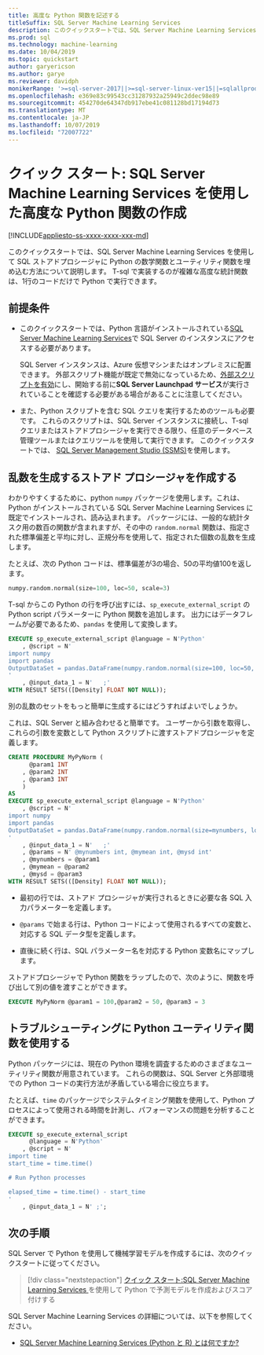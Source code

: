 ```yaml
---
title: 高度な Python 関数を記述する
titleSuffix: SQL Server Machine Learning Services
description: このクイックスタートでは、SQL Server Machine Learning Services を使用した高度な統計計算用の Python 関数を記述する方法について説明します。
ms.prod: sql
ms.technology: machine-learning
ms.date: 10/04/2019
ms.topic: quickstart
author: garyericson
ms.author: garye
ms.reviewer: davidph
monikerRange: '>=sql-server-2017||>=sql-server-linux-ver15||=sqlallproducts-allversions'
ms.openlocfilehash: e369e83c99543cc31287932a25949c2ddec98e89
ms.sourcegitcommit: 454270de64347db917ebe41c081128bd17194d73
ms.translationtype: MT
ms.contentlocale: ja-JP
ms.lasthandoff: 10/07/2019
ms.locfileid: "72007722"
---
```

# <a name="quickstart-write-advanced-python-functions-with-sql-server-machine-learning-services"></a>クイック スタート: SQL Server Machine Learning Services を使用した高度な Python 関数の作成
[!INCLUDE[appliesto-ss-xxxx-xxxx-xxx-md](../../includes/appliesto-ss-xxxx-xxxx-xxx-md.md)]

このクイックスタートでは、SQL Server Machine Learning Services を使用して SQL ストアドプロシージャに Python の数学関数とユーティリティ関数を埋め込む方法について説明します。 T-sql で実装するのが複雑な高度な統計関数は、1行のコードだけで Python で実行できます。

## <a name="prerequisites"></a>前提条件

- このクイックスタートでは、Python 言語がインストールされている[SQL Server Machine Learning Services](../install/sql-machine-learning-services-windows-install.md)で SQL Server のインスタンスにアクセスする必要があります。

  SQL Server インスタンスは、Azure 仮想マシンまたはオンプレミスに配置できます。 外部スクリプト機能が既定で無効になっているため、[外部スクリプトを有効](../install/sql-machine-learning-services-windows-install.md#bkmk_enableFeature)にし、開始する前に**SQL Server Launchpad サービス**が実行されていることを確認する必要がある場合があることに注意してください。

- また、Python スクリプトを含む SQL クエリを実行するためのツールも必要です。 これらのスクリプトは、SQL Server インスタンスに接続し、T-sql クエリまたはストアドプロシージャを実行できる限り、任意のデータベース管理ツールまたはクエリツールを使用して実行できます。 このクイックスタートでは、 [SQL Server Management Studio (SSMS)](https://docs.microsoft.com/sql/ssms/sql-server-management-studio-ssms)を使用します。

## <a name="create-a-stored-procedure-to-generate-random-numbers"></a>乱数を生成するストアド プロシージャを作成する

わかりやすくするために、python `numpy` パッケージを使用します。これは、Python がインストールされている SQL Server Machine Learning Services に既定でインストールされ、読み込まれます。 パッケージには、一般的な統計タスク用の数百の関数が含まれますが、その中の `random.normal` 関数は、指定された標準偏差と平均に対し、正規分布を使用して、指定された個数の乱数を生成します。

たとえば、次の Python コードは、標準偏差が3の場合、50の平均値100を返します。

```Python
numpy.random.normal(size=100, loc=50, scale=3)
```

T-sql からこの Python の行を呼び出すには、`sp_execute_external_script` の Python script パラメーターに Python 関数を追加します。 出力にはデータフレームが必要であるため、`pandas` を使用して変換します。

```sql
EXECUTE sp_execute_external_script @language = N'Python'
    , @script = N'
import numpy
import pandas
OutputDataSet = pandas.DataFrame(numpy.random.normal(size=100, loc=50, scale=3));
'
    , @input_data_1 = N'   ;'
WITH RESULT SETS(([Density] FLOAT NOT NULL));
```

別の乱数のセットをもっと簡単に生成するにはどうすればよいでしょうか。

これは、SQL Server と組み合わせると簡単です。 ユーザーから引数を取得し、これらの引数を変数として Python スクリプトに渡すストアドプロシージャを定義します。

```sql
CREATE PROCEDURE MyPyNorm (
      @param1 INT
    , @param2 INT
    , @param3 INT
    )
AS
EXECUTE sp_execute_external_script @language = N'Python'
    , @script = N'
import numpy
import pandas
OutputDataSet = pandas.DataFrame(numpy.random.normal(size=mynumbers, loc=mymean, scale=mysd));
'
    , @input_data_1 = N'   ;'
    , @params = N' @mynumbers int, @mymean int, @mysd int'
    , @mynumbers = @param1
    , @mymean = @param2
    , @mysd = @param3
WITH RESULT SETS(([Density] FLOAT NOT NULL));
```

- 最初の行では、ストアド プロシージャが実行されるときに必要な各 SQL 入力パラメーターを定義します。

- `@params` で始まる行は、Python コードによって使用されるすべての変数と、対応する SQL データ型を定義します。

- 直後に続く行は、SQL パラメーター名を対応する Python 変数名にマップします。

ストアドプロシージャで Python 関数をラップしたので、次のように、関数を呼び出して別の値を渡すことができます。

```sql
EXECUTE MyPyNorm @param1 = 100,@param2 = 50, @param3 = 3
```

## <a name="use-python-utility-functions-for-troubleshooting"></a>トラブルシューティングに Python ユーティリティ関数を使用する

Python パッケージには、現在の Python 環境を調査するためのさまざまなユーティリティ関数が用意されています。 これらの関数は、SQL Server と外部環境での Python コードの実行方法が矛盾している場合に役立ちます。

たとえば、`time` のパッケージでシステムタイミング関数を使用して、Python プロセスによって使用される時間を計測し、パフォーマンスの問題を分析することができます。

```sql
EXECUTE sp_execute_external_script
      @language = N'Python'
    , @script = N'
import time
start_time = time.time()

# Run Python processes

elapsed_time = time.time() - start_time
'
    , @input_data_1 = N' ;';
```

## <a name="next-steps"></a>次の手順

SQL Server で Python を使用して機械学習モデルを作成するには、次のクイックスタートに従ってください。

> [!div class="nextstepaction"]
> [クイック スタート:SQL Server Machine Learning Services ](quickstart-python-train-score-model.md) を使用して Python で予測モデルを作成およびスコア付けする

SQL Server Machine Learning Services の詳細については、以下を参照してください。

- [SQL Server Machine Learning Services (Python と R) とは何ですか?](../what-is-sql-server-machine-learning.md)
